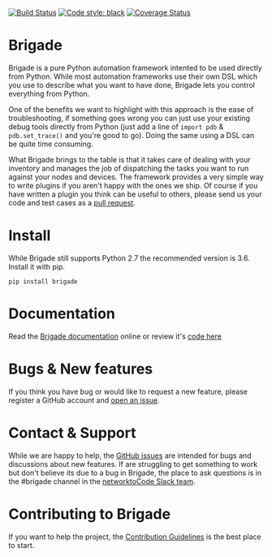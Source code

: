 [![Build Status](https://travis-ci.org/brigade-automation/brigade.svg?branch=develop)](https://travis-ci.org/brigade-automation/brigade) [![Code style: black](https://img.shields.io/badge/code%20style-black-000000.svg)](https://github.com/ambv/black) [![Coverage Status](https://coveralls.io/repos/github/brigade-automation/brigade/badge.svg?branch=develop)](https://coveralls.io/github/brigade-automation/brigade?branch=develop)


Brigade
=======
Brigade is a pure Python automation framework intented to be used directly from Python. While most automation frameworks use their own DSL which you use to describe what you want to have done, Brigade lets you control everything from Python.

One of the benefits we want to highlight with this approach is the ease of troubleshooting, if something goes wrong you can just use your existing debug tools directly from Python (just add a line of `import pdb` & `pdb.set_trace()` and you're good to go). Doing the same using a DSL can be quite time consuming.

What Brigade brings to the table is that it takes care of dealing with your inventory and manages the job of dispatching the tasks you want to run against your nodes and devices. The framework provides a very simple way to write plugins if you aren't happy with the ones we ship. Of course if you have written a plugin you think can be useful to others, please send us your code and test cases as a [pull request](https://github.com/brigade-automation/brigade/pulls).


Install
=======

While Brigade still supports Python 2.7 the recommended version is 3.6. Install it with pip.

```
pip install brigade
```

Documentation
=============

Read the [Brigade documentation](https://brigade.readthedocs.io/en/latest/) online or review it's [code here](https://github.com/brigade-automation/brigade/tree/develop/docs)


Bugs & New features
===================

If you think you have bug or would like to request a new feature, please register a GitHub account and [open an issue](https://github.com/brigade-automation/brigade/issues).


Contact & Support
=================

While we are happy to help, the [GitHub issues](<https://github.com/brigade-automation/brigade/issues>) are intended for bugs and discussions about new features. If are struggling to get something to work but don't believe its due to a bug in Brigade, the place to ask questions is in the #brigade channel in the [networktoCode Slack team](https://networktocode.herokuapp.com/).


Contributing to Brigade
=======================

If you want to help the project, the [Contribution Guidelines](CONTRIBUTING.rst) is the best place to start.

